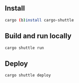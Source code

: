 ## Install

```sh
cargo (b)install cargo-shuttle
```

## Build and run locally

```sh
cargo shuttle run
```

## Deploy

```sh
cargo shuttle deploy
```
